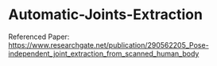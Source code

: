 # Automatic-Joints-Extraction

Referenced Paper: https://www.researchgate.net/publication/290562205_Pose-independent_joint_extraction_from_scanned_human_body
